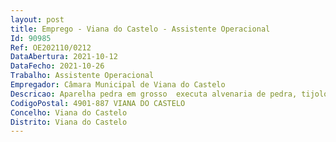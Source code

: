 ```yaml
--- 
layout: post
title: Emprego - Viana do Castelo - Assistente Operacional
Id: 90985
Ref: OE202110/0212
DataAbertura: 2021-10-12
DataFecho: 2021-10-26
Trabalho: Assistente Operacional
Empregador: Câmara Municipal de Viana do Castelo
Descricao: Aparelha pedra em grosso  executa alvenaria de pedra, tijolo ou blocos de cimento, podendo também fazer o respetivo reboco  procede ao assentamento de manilhas, tubos e cantarias  executa muros e estruturas simples, com ou sem armaduras, podendo também encarregar se de montagem de armaduras muito simples  executa outros trabalhos similares ou complementares dos descritos  instrui ou supervisiona no trabalho dos aprendizes ou serventes que lhe estejam afetos. Ocasionalmente pode exercer outras funções, procedimentos, tarefas ou atribuições que lhe são cometidas, por despachos ou por determinação superior.
CodigoPostal: 4901-887 VIANA DO CASTELO
Concelho: Viana do Castelo
Distrito: Viana do Castelo
--- 
```

